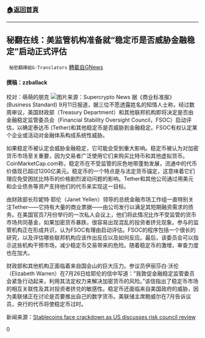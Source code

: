 ###  [:house:返回首頁](https://github.com/ourhimalayas/txt)
---


## 秘翻在线：美监管机构准备就“稳定币是否威胁金融稳定”启动正式评估
` 秘密翻譯組G-Translators` [轉載自GNews](https://gnews.org/zh-hans/1527313/)

#### 撰稿：zzballack
校对：萌萌的朋克
![](https://assets.gnews.org/wp-content/uploads/2021/09/1-44.jpg)图片来源：Supercrypto News
据《商业标准报》 (Business Standard) 9月11日报道，据三位不愿透露姓名的知情人士称，经过数周审议，美国财政部（Treasury Department）和其他联邦机构即将决定是否由金融稳定监管委员会（Financial Stability Oversight Council，FSOC）启动评估，以确定泰达币 (Tether)和其他稳定币是否威胁到金融稳定。FSOC有权认定某个企业或活动对金融体系构成系统性威胁。

如果稳定币被认定会威胁金融稳定，它可能会受到重大影响。稳定币被认为对加密货币市场至关重要，因为交易者广泛使用它们来购买比特币和其他虚拟货币。CoinMarketCap.com称，稳定币在不受监管的灰色地带蓬勃发展，流通中的代币价值现已超过1200亿美元。稳定币的一个特点是与法定货币锚定，这意味着它们理应免受困扰比特币的价格剧烈波动问题的影响。Tether和其他公司通过用美元和企业债务等资产支持他们的代币来实现这一目标。

由财政部长珍妮特·耶伦（Janet Yellen）领导的总统金融市场工作组一直特别关注Tether——它持有大量的商业票据——由公司发行以满足其短期融资需求的债务。在美国官员7月份举行的一次私人会议上，他们将此情况比作不受监管的货币市场共同基金，如果加密货币暴跌，很容易出现混乱的投资者挤兑现象。参与的监管机构正在形成共识，认为FSOC有理由启动评估。FSOC的程序包括一个很长的研究，以及评估哪些联邦机构应该作出反应以及如何反应。最后，该委员会可以指示这些机构干预市场，减少稳定币交易带来的危险。随着稳定币的激增，审查力度也在加大。

财政部和其他机构正面临着来自国会山的巨大压力。参议员伊丽莎白·沃伦（Elizabeth Warren）在7月26日给耶伦的信中写道：”我敦促金融稳定监管委员会紧急行动起来，利用其法定权力来解决加密货币的风险。”该信指出了稳定币市场的相互关联性及其对投资者挤兑的敏感性。稳定币还面临来自美国政府的威胁，因为美联储正在讨论是否要推出自己的数字货币。美联储主席鲍威尔在7月告诉议员，央行的代币将使稳定币过时。

新闻来源：[Stablecoins face crackdown as US discusses risk council review](https://www.business-standard.com/article/international/stablecoins-face-crackdown-as-us-discusses-risk-council-review-121091100480_1.html)

0
